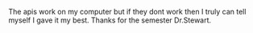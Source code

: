 The apis work on my computer but if they dont work then I truly can tell myself I gave it my best. 
Thanks for the semester Dr.Stewart.
